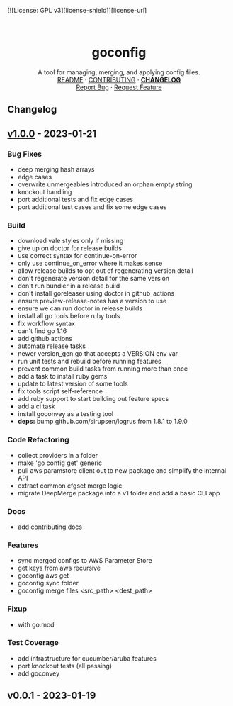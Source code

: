 <!-- PROJECT SHIELDS -->
<!--
*** https://www.markdownguide.org/basic-syntax/#reference-style-links
-->
[![License: GPL v3][license-shield]][license-url]
<!-- [![Issues][issues-shield]][issues-url] -->
<!-- [![Forks][forks-shield]][forks-url] -->
<!-- ![GitHub Contributors][contributors-shield] -->
<!-- ![GitHub Contributors Image][contributors-image-url] -->

<!-- PROJECT LOGO -->
<br />
<h1 align="center">goconfig</h1>

<p align="center">
  A tool for managing, merging, and applying config files.
  <br />
  <a href="./README.md">README</a>
  ·
  <a href="./CONTRIBUTING.md">CONTRIBUTING</a>
  ·
  <a href="./CHANGELOG.md"><strong>CHANGELOG</strong></a>
  <br />
  <!-- <a href="https://github.com/davidalpert/goconfig">View Demo</a>
  · -->
  <a href="https://github.com/davidalpert/goconfig/issues">Report Bug</a>
  ·
  <a href="https://github.com/davidalpert/goconfig/issues">Request Feature</a>
</p>

## Changelog


<a name="v1.0.0"></a>
## [v1.0.0] - 2023-01-21
### Bug Fixes
- deep merging hash arrays
- edge cases
- overwrite unmergeables introduced an orphan empty string
- knockout handling
- port additional tests and fix edge cases
- port additional test cases and fix some edge cases

### Build
- download vale styles only if missing
- give up on doctor for release builds
- use correct syntax for continue-on-error
- only use continue_on_error where it makes sense
- allow release builds to opt out of regenerating version detail
- don't regenerate version detail for the same version
- don't run bundler in a release build
- don't install goreleaser using doctor in github_actions
- ensure preview-release-notes has a version to use
- ensure we can run doctor in release builds
- install all go tools before ruby tools
- fix workflow syntax
- can't find go 1.16
- add github actions
- automate release tasks
- newer version_gen.go that accepts a VERSION env var
- run unit tests and rebuild before running features
- prevent common build tasks from running more than once
- add a task to install ruby gems
- update to latest version of some tools
- fix tools script self-reference
- add ruby support to start building out feature specs
- add a ci task
- install goconvey as a testing tool
- **deps:** bump github.com/sirupsen/logrus from 1.8.1 to 1.9.0

### Code Refactoring
- collect providers in a folder
- make 'go config get' generic
- pull aws paramstore client out to new package and simplify the internal API
- extract common cfgset merge logic
- migrate DeepMerge package into a v1 folder and add a basic CLI app

### Docs
- add contributing docs

### Features
- sync merged configs to AWS Parameter Store
- get keys from aws recursive
- goconfig aws get <key>
- goconfig sync folder
- goconfig merge files <src_path> <dest_path>

### Fixup
- with go.mod

### Test Coverage
- add infrastructure for cucumber/aruba features
- port knockout tests (all passing)
- add goconvey


<a name="v0.0.1"></a>
## v0.0.1 - 2023-01-19

[Unreleased]: https://github.com/davidalpert/paper-moon/compare/v1.0.0...HEAD
[v1.0.0]: https://github.com/davidalpert/paper-moon/compare/v0.0.1...v1.0.0
